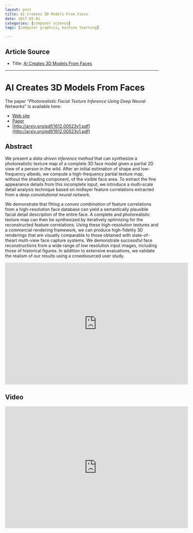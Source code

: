 ```yaml
---
layout: post
title: AI Creates 3D Models From Faces 
date: 2017-05-01
categories: [computer science]
tags: [computer graphics, machine learning]

---
```


## Article Source
* Title: [AI Creates 3D Models From Faces](https://www.youtube.com/watch?v=u9UUWqVquXo&spfreload=10)

---


# AI Creates 3D Models From Faces

The paper "*Photorealistic Facial Texture Inference Using Deep Neural Networks*" is available here:

* [Web site](http://www.hao-li.com/Hao_Li/Hao_Li_-_publications.html)
* [Paper](http://arxiv.org/pdf/1612.00523v1.pdf)
* [http://arxiv.org/pdf/1612.00523v1.pdf](http://arxiv.org/pdf/1612.00523v1.pdf)

## Abstract

We present a *data-driven inference method* that can synthesize a photorealistic texture map of a complete 3D face model given a partial 2D view of a person in the wild. After an initial estimation of shape and low-frequency albedo, we compute a high-frequency partial texture map, without the shading component, of the visible face area. To extract the fine appearance details from this incomplete input, we introduce a multi-scale detail analysis technique based on midlayer feature correlations extracted from a *deep convolutional neural network*. 

We demonstrate that fitting a *convex combination* of feature correlations from a high-resolution face database can yield a semantically plausible facial detail description of the entire face. A complete and photorealistic texture map can then be synthesized by iteratively optimizing for the reconstructed feature correlations. Using these high-resolution textures and a commercial rendering framework, we can produce high-fidelity 3D renderings that are visually comparable to those obtained with state-of-theart multi-view face capture systems. We demonstrate successful face reconstructions from a wide range of low resolution input images, including those of historical figures. In addition to extensive evaluations, we validate the realism of our results using a crowdsourced user study.<iframe width="600" height="400" src="https://www.youtube.com/embed/u9UUWqVquXo" frameborder="0" allowfullscreen></iframe>

## Video

<iframe width="600" height="400" src="https://www.youtube.com/embed/qX8AIRsFmTA" frameborder="0" allowfullscreen></iframe>